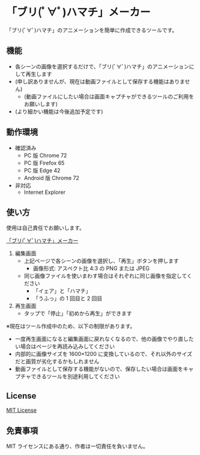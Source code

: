 # 「ブリ(ﾟ∀ﾟ)ハマチ」メーカー

「ブリ(ﾟ∀ﾟ)ハマチ」のアニメーションを簡単に作成できるツールです。

## 機能

- 各シーンの画像を選択するだけで、「ブリ(ﾟ∀ﾟ)ハマチ」のアニメーションにして再生します
- (申し訳ありませんが、現在は動画ファイルとして保存する機能はありません)
	- (動画ファイルにしたい場合は画面キャプチャができるツールのご利用をお願いします)
- (より細かい機能は今後追加予定です)

## 動作環境

- 確認済み
	- PC 版 Chrome 72
	- PC 版 Firefox 65
	- PC 版 Edge 42
	- Android 版 Chrome 72
- 非対応
	- Internet Explorer

## 使い方

使用は自己責任でお願いします。

[「ブリ(ﾟ∀ﾟ)ハマチ」メーカー](https://kerupani129s.github.io/buri-hamachi-animation-maker/)

1. 編集画面
	- 上記ページで各シーンの画像を選択し、「再生」ボタンを押します
		- 画像形式: アスペクト比 4:3 の PNG または JPEG
	- 同じ画像ファイルを使いまわす場合はそれぞれに同じ画像を指定してください
		- 「イェア」と「ハマチ」
		- 「うふっ」の 1 回目と 2 回目
2. 再生画面
	- タップで「停止」「初めから再生」ができます

※現在はツール作成中のため、以下の制限があります。
- 一度再生画面になると編集画面に戻れなくなるので、他の画像でやり直したい場合はページを再読み込みしてください
- 内部的に画像サイズを 1600×1200 に変換しているので、それ以外のサイズだと画質が劣化するかもしれません
- 動画ファイルとして保存する機能がないので、保存したい場合は画面をキャプチャできるツールを別途利用してください

## License

[MIT License](/LICENSE)

## 免責事項

MIT ライセンスにある通り、作者は一切責任を負いません。
